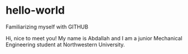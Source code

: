 # hello-world
Familiarizing myself with GITHUB

Hi, nice to meet you! My name is Abdallah and I am a junior Mechanical Engineering student at Northwestern University.
